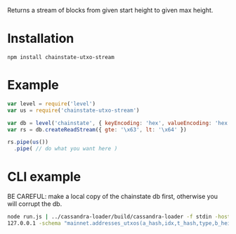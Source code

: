 Returns a stream of blocks from given start height to given max height.

# Installation
`npm install chainstate-utxo-stream`

# Example
```javascript
var level = require('level')
var us = require('chainstate-utxo-stream')

var db = level('chainstate', { keyEncoding: 'hex', valueEncoding: 'hex' })
var rs = db.createReadStream({ gte: '\x63', lt: '\x64' })

rs.pipe(us())
  .pipe( // do what you want here )

```

# CLI example
BE CAREFUL: make a local copy of the chainstate db first, otherwise you will corrupt the db.
```sh
node run.js | ../cassandra-loader/build/cassandra-loader -f stdin -host
127.0.0.1 -schema "mainnet.addresses_utxos(a_hash,idx,t_hash,type,b_height,value)" -progressRate 10000
```

